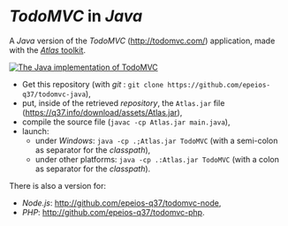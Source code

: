 # *TodoMVC* in *Java*

A *Java* version of the *TodoMVC* (<http://todomvc.com/>) application, made with the [*Atlas* toolkit](http://github.com/epeios-q37/atlas-java/).

[![The Java implementation of TodoMVC](http://q37.info/download/TodoMVC.gif "The Java implementation of TodoMVC")](http://atlastk.org)

- Get this repository (with *git* : `git clone https://github.com/epeios-q37/todomvc-java`),
- put, inside of the retrieved *repository*, the `Atlas.jar` file (https://q37.info/download/assets/Atlas.jar),
- compile the source file (`javac -cp Atlas.jar main.java`),
- launch:
	- under *Windows*: `java -cp .;Atlas.jar TodoMVC` (with a semi-colon as separator for the *classpath*),
	- under other platforms: `java -cp .:Atlas.jar TodoMVC` (with a colon as separator for the *classpath*).


There is also a version for:

  * *Node.js*: <http://github.com/epeios-q37/todomvc-node>,
  * *PHP*: <http://github.com/epeios-q37/todomvc-php>.